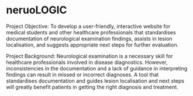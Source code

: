 # neruoLOGIC
Project Objective:
To develop a user-friendly, interactive website for medical students and other healthcare professionals that standardises documentation of neurological examination findings, assists in lesion localisation, and suggests appropriate next steps for further evaluation.

Project Background:
Neurological examination is a necessary skill for healthcare professionals involved in disease diagnostics. However, inconsistencies in the documentation and a lack of guidance in interpreting findings can result in missed or incorrect diagnoses. A tool that standardises documentation and guides lesion localisation and next steps will greatly benefit patients in getting the right diagnosis and treatment.
